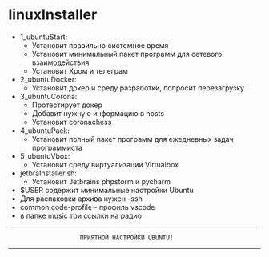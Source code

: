 # linuxInstaller
 - 1_ubuntuStart:
 	- Установит правильно системное время
 	- Установит минимальный пакет программ для сетевого взаимодействия
 	- Установит Хром и телеграм
 - 2_ubuntuDocker:
 	- Установит докер и среду разработки, попросит перезагрузку
 - 3_ubuntuCorona:
 	- Протестирует докер
 	- Добавит нужную информацию в hosts
 	- Установит coronachess
 - 4_ubuntuPack:
 	- Установит полный пакет программ для ежедневных задач программиста
 - 5_ubuntuVbox:
 	- Установит среду виртуализации Virtualbox
 - jetbraInstaller.sh:
    - Установит Jetbrains phpstorm и pycharm
 - $USER содержит минимальные настройки Ubuntu
 - Для распаковки архива нужен -ssh
 - common.code-profile - профиль vscode
 - в папке music три ссылки на радио
****************************************************************************
						ПРИЯТНОЙ НАСТРОЙКИ UBUNTU!
****************************************************************************

